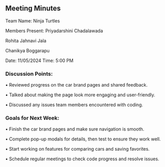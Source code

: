 ## Meeting Minutes

Team Name: Ninja Turtles

Members Present:
Priyadarshini Chadalawada

Rohita Jahnavi Jala

Chanikya Boggarapu


Date: 11/05/2024 
Time: 5:00 PM 

### Discussion Points: 
•	Reviewed progress on the car brand pages and shared feedback.

•	Talked about making the page look more engaging and user-friendly.

•	Discussed any issues team members encountered with coding.


### Goals for Next Week: 
•	Finish the car brand pages and make sure navigation is smooth.

•	Complete pop-up modals for details, then test to ensure they work well.

•	Start working on features for comparing cars and saving favorites.

•	Schedule regular meetings to check code progress and resolve issues.
